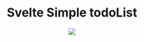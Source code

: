 <h1 align="center">Svelte Simple todoList</h1>
<p align="center">
  <img src="https://i.imgur.com/f8U3BKt_d.webp?maxwidth=760&fidelity=grand">
</p>
